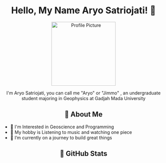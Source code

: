 
<h1 align="center">Hello, My Name Aryo Satriojati! 👋</h1>

<p align="center">
  <img src="https://media4.giphy.com/media/cJZGTqvVk7LspXHfT6/giphy.gif?cid=ecf05e474g4agfopa7t20ibd4f9ahwtroei86tcogtxj3otm&ep=v1_gifs_related&rid=giphy.gif&ct=g" alt="Profile Picture" width="200">
</p>

<p align="center">
 I'm Aryo Satriojati, you can call me "Aryo" or "Jimmo" , an undergraduate student majoring in Geophysics at Gadjah Mada University
</p>

<h2 align="center">🌟 About Me</h2>

- 🌱 I'm Interested in Geoscience and Programming
- 🎯 My hobby is Listening to music and watching one piece
- 🔭 I’m currently on a journey to build great things

<h2 align="center">🚀 GitHub Stats</h2>




